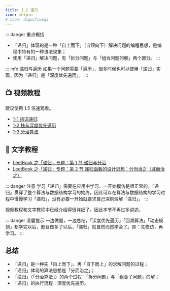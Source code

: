```yaml
---
title: 1.2 递归
icon: shipin
# icon: diguifuwuqi
---
```


::: danger 重点概括
+ 「递归」体现的是一种「自上而下」（自顶向下）解决问题的编程思想，是编程中特有的一种语法现象；
+ 使用「递归」解决问题，有「拆分问题」与「组合问题的解」两个部分。
::: 

::: info 递归与遍历
如果一个问题需要「遍历」，很多时候也可以使用「递归」实现，因为「递归」是「深度优先遍历」。
:::

## :tv: **视频教程**

建议使用 1.5 倍速观看。

+ [1-1 初识递归](https://www.bilibili.com/video/BV11h411h7nT?p=1)
+ [1-2 栈与深度优先遍历](https://www.bilibili.com/video/BV11h411h7nT?p=2)
+ [1-3 分治算法](https://www.bilibili.com/video/BV11h411h7nT?p=3)

## :notebook_with_decorative_cover: 文字教程

+ [LeetBook 之「递归」专题：第 1 节 递归与分治](https://leetcode-cn.com/leetbook/read/recursion-and-divide-and-conquer/r24abc/)
+ [LeetBook 之「递归」专题：第 2 节 递归函数的设计思想：分而治之（减而治之）](https://leetcode-cn.com/leetbook/read/recursion-and-divide-and-conquer/r21rci/)


::: danger 注意
学习「递归」需要在应用中学习，一开始模仿是很正常的。「递归」贯穿了整个算法与数据结构学习的始终，因此可以在算法与数据结构的学习过程中慢慢学习「递归」，没有必要一开始就要求自己深刻理解「递归」。
:::

视频教程和文字教程中已经介绍得很详细了，因此本节不再过多讲述。

::: danger 温馨提示
一边做题，一边总结，「深度优先遍历」「回溯算法」「动态规划」都学完以后，题目做多了以后，「递归」就自然而然学会了。即：先模仿，再学习。
::: 

## 总结

+ 「递归」是一种先「自上而下」，再「自下而上」的求解问题的过程；
+ 「递归」体现的算法思想是「分而治之」；
+ 「递归」（「分治算法」）的两个过程：「拆分问题」与「组合子问题」的解；
+ 「递归」的执行流程：深度优先遍历。



